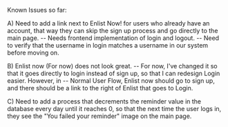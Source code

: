 Known Issues so far:

A) Need to add a link next to Enlist Now! for users who already have an account, that way they can skip the sign up process and go directly to the main page.
    -- Needs frontend implementation of login and logout.
    -- Need to verify that the username in login matches a username in our system before moving on.

B) Enlist now (For now) does not look great. 
    -- For now, I've changed it so that it goes directly to login instead of sign up, so that I can redesign Login easier. However, in 
    -- Normal User Flow, Enlist now should go to sign up, and there should be a link to the right of Enlist that goes to Login.

C) Need to add a process that decrements the reminder value in the database every day until it reaches 0, so that the next time the user logs in, they see the "You failed your reminder" image on the main page.

